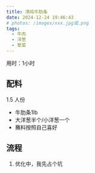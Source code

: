 ```yaml
---
title: 清炖牛肋条
date: 2024-12-24 19:46:43
# photos: /images/xxx.jpg或.png
tags:
  - 牛肉
  - 洋葱
  - 荤菜
---
```


用时：1小时

## 配料

1.5 人份

- 牛肋条1lb
- 大洋葱半个/小洋葱一个
- 蘸料按照自己喜好

<!--more-->

## 流程

1. 优化中，我先占个坑
